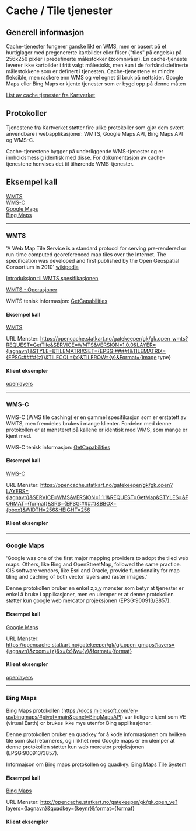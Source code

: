 # Cache / Tile tjenester

## Generell informasjon

Cache-tjenester fungerer ganske likt en WMS, men er basert på et hurtiglager med pregenererte kartbilder eller fliser ("tiles" på engelsk) på 256x256 pixler i predefinerte målestokker (zoomnivåer). En cache-tjeneste leverer ikke kartbilder i fritt valgt målestokk, men kun i de forhåndsdefinerte målestokkene som er definert i tjenesten. Cache-tjenestene er mindre fleksible, men raskere enn WMS og vel egnet til bruk på nettsider. Google Maps eller Bing Maps er kjente tjenester som er bygd opp på denne måten

[List av cache tjenester fra Kartverket](https://kartkatalog.geonorge.no/?type=service&DistributionProtocols=WMTS-tjeneste&organization=Kartverket)

## Protokoller
Tjenestene fra Kartverket støtter fire ulike protokoller som gjør dem svært anvendbare i webapplikasjoner: WMTS,  Google Maps API, Bing Maps API og WMS-C.

Cache-tjenestene bygger på underliggende WMS-tjenester og er innholdsmessig identisk med disse. For dokumentasjon av cache-tjenestene henvises det til tilhørende WMS-tjenester.

## Eksempel kall

[WMTS](https://opencache.statkart.no/gatekeeper/gk/gk.open_wmts?&layer=topo4&style=default&tilematrixset=EPSG%3A25833&Service=WMTS&Request=GetTile&Version=1.0.0&Format=image%2Fpng&TileMatrix=EPSG%3A25833%3A4&TileCol=7&TileRow=6)\
[WMS-C](https://opencache.statkart.no/gatekeeper/gk/gk.open?LAYERS=topo4&SERVICE=WMS&VERSION=1.1.1&REQUEST=GetMap&STYLES=&FORMAT=image%2Fjpeg&SRS=EPSG%3A3857&BBOX=626172.13571241,8140237.7642584,1252344.2714246,8766409.8999705&WIDTH=256&HEIGHT=256)\
[Google Maps](https://opencache.statkart.no/gatekeeper/gk/gk.open_gmaps?layers=topo4&zoom=9&x=271&y=148&format=image/png)\
[Bing Maps](https://opencache.statkart.no/gatekeeper/gk/gk.open_ve?layers=topo4&quadkey=12002131012&format=image/png)

---

### WMTS

'A Web Map Tile Service is a standard protocol for serving pre-rendered or run-time computed georeferenced map tiles over the Internet. The specification was developed and first published by the Open Geospatial Consortium in 2010' [wikipedia](https://en.wikipedia.org/wiki/Web_Map_Tile_Service)

[Introduksjon til WMTS spesifikasjonen](http://opengeospatial.github.io/e-learning/wmts/text/main.html)

[WMTS - Operasjoner](http://opengeospatial.github.io/e-learning/wmts/text/operations.html)

WMTS tenisk informasjon: [GetCapabilities](https://opencache.statkart.no/gatekeeper/gk/gk.open_wmts?Version=1.0.0&service=wmts&request=getcapabilities "GetCapabilities - teknisk informasjon")

#### Eksempel kall

[WMTS](https://opencache.statkart.no/gatekeeper/gk/gk.open_wmts?&layer=topo4&style=default&tilematrixset=EPSG%3A25833&Service=WMTS&Request=GetTile&Version=1.0.0&Format=image%2Fpng&TileMatrix=EPSG%3A25833%3A4&TileCol=7&TileRow=6)

URL Mønster:
https://opencache.statkart.no/gatekeeper/gk/gk.open_wmts?REQUEST=GetTile&SERVICE=WMTS&VERSION=1.0.0&LAYER={lagnavn}&STYLE=&TILEMATRIXSET={EPSG:####}&TILEMATRIX={EPSG:####{z}}&TILECOL={x}&TILEROW={y}&Format={image type}


#### Klient eksempler

[openlayers](../openlayers/ol-wmts.html)

---

### WMS-C

WMS-C (WMS tile caching) er en gammel spesifikasjon som er erstatett av WMTS, men fremdeles brukes i mange klienter. Fordelen med denne protokollen er at mønsteret på kallene er identisk med WMS, som mange er kjent med. 

WMS-C tenisk informasjon: [GetCapabilities](https://opencache.statkart.no/gatekeeper/gk/gk.open?SERVICE=WMS&VERSION=1.1.1&REQUEST=getcapabilities&TILED=true)

#### Eksempel kall

[WMS-C](https://opencache.statkart.no/gatekeeper/gk/gk.open?LAYERS=topo4&SERVICE=WMS&VERSION=1.1.1&REQUEST=GetMap&STYLES=&FORMAT=image%2Fjpeg&SRS=EPSG%3A3857&BBOX=626172.13571241,8140237.7642584,1252344.2714246,8766409.8999705&WIDTH=256&HEIGHT=256)

URL Mønster:
https://opencache.statkart.no/gatekeeper/gk/gk.open?LAYERS={lagnavn}&SERVICE=WMS&VERSION=1.1.1&REQUEST=GetMap&STYLES=&FORMAT={format}&SRS={EPSG:####}&BBOX={bbox}&WIDTH=256&HEIGHT=256

#### Klient eksempler

---

### Google Maps

'Google was one of the first major mapping providers to adopt the tiled web maps. Others, like Bing and OpenStreetMap, followed the same practice. GIS software vendors, like Esri and Oracle, provide functionality for map tiling and caching of both vector layers and raster images.'

Denne protokollen bruker en enkel z,x,y mønster som betyr at tjenester er enkel å bruke i applikasjoner, men en ulemper er at denne protokollen støtter kun google web mercator projeksjonen (EPSG:900913/3857).

#### Eksempel kall

[Google Maps](https://opencache.statkart.no/gatekeeper/gk/gk.open_gmaps?layers=topo4&zoom=9&x=271&y=148&format=image/png)

URL Mønster:
https://opencache.statkart.no/gatekeeper/gk/gk.open_gmaps?layers={lagnavn}&zoom={z}&x={x}&y={y}&format={format}

#### Klient eksempler

[openlayers](../openlayers/ol-med-cache.html)

---

### Bing Maps

Bing Maps protokollen (https://docs.microsoft.com/en-us/bingmaps/#pivot=main&panel=BingMapsAPI) var tidligere kjent som VE (virtual Earth) or brukes ikke mye utenfor Bing applikasjoner.

Denne protokollen bruker en quadkey for å kode informasjonen om hvilken tile som skal returneres, og i likhet med Google maps er en ulemper at denne protokollen støtter kun web mercator projeksjonen (EPSG:900913/3857).

Informajson om Bing maps protokollen og quadkey: [Bing Maps Tile System](https://docs.microsoft.com/en-us/bingmaps/articles/bing-maps-tile-system)

#### Eksempel kall

[Bing Maps](https://opencache.statkart.no/gatekeeper/gk/gk.open_ve?layers=topo4&quadkey=12002131012&format=image/png)

URL Mønster:
http://opencache.statkart.no/gatekeeper/gk/gk.open_ve?layers={lagnavn}&quadkey={keynr}&format={format}

#### Klient eksempler

